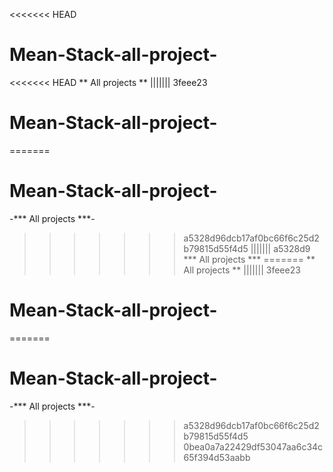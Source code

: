 <<<<<<< HEAD
# Mean-Stack-all-project-

<<<<<<< HEAD
** All projects **
||||||| 3feee23
# Mean-Stack-all-project-
=======
# Mean-Stack-all-project-

-*** All projects ***-
>>>>>>> a5328d96dcb17af0bc66f6c25d2b79815d55f4d5
||||||| a5328d9
*** All projects ***
=======
** All projects **
||||||| 3feee23
# Mean-Stack-all-project-
=======
# Mean-Stack-all-project-

-*** All projects ***-
>>>>>>> a5328d96dcb17af0bc66f6c25d2b79815d55f4d5
>>>>>>> 0bea0a7a22429df53047aa6c34c65f394d53aabb
